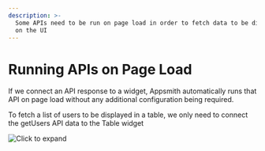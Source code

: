 ```yaml
---
description: >-
  Some APIs need to be run on page load in order to fetch data to be displayed
  on the UI
---
```


# Running APIs on Page Load

If we connect an API response to a widget, Appsmith automatically runs that API on page load without any additional configuration being required.

To fetch a list of users to be displayed in a table, we only need to connect the getUsers API data to the Table widget

![Click to expand](../../.gitbook/assets/on-page-load.gif)

